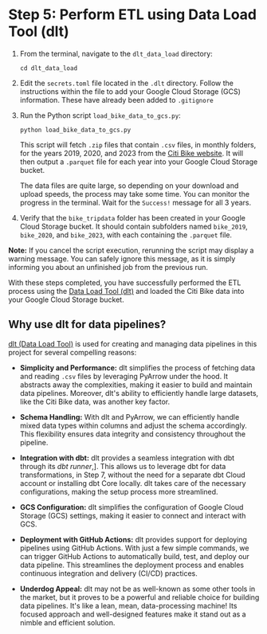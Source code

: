 # Step 5: Perform ETL using Data Load Tool (dlt)

1. From the terminal, navigate to the `dlt_data_load` directory:
   ```
   cd dlt_data_load
   ```

2. Edit the `secrets.toml` file located in the `.dlt` directory. Follow the instructions within the file to add your Google Cloud Storage (GCS) information. These have already been added to `.gitignore`

3. Run the Python script `load_bike_data_to_gcs.py`:

   ```
   python load_bike_data_to_gcs.py
   ```

   This script will fetch `.zip` files that contain `.csv` files, in monthly folders, for the years 2019, 2020, and 2023 from the [Citi Bike website](https://citibikenyc.com/system-data). It will then output a `.parquet` file for each year into your Google Cloud Storage bucket.

   The data files are quite large, so depending on your download and upload speeds, the process may take some time. You can monitor the progress in the terminal. Wait for the `Success!` message for all 3 years.

4. Verify that the `bike_tripdata` folder has been created in your Google Cloud Storage bucket. It should contain subfolders named `bike_2019`, `bike_2020`, and `bike_2023`, with each containing the `.parquet` file.

**Note:** If you cancel the script execution, rerunning the script may display a warning message. You can safely ignore this message, as it is simply informing you about an unfinished job from the previous run.

With these steps completed, you have successfully performed the ETL process using the [Data Load Tool (dlt)](https://dlthub.com) and loaded the Citi Bike data into your Google Cloud Storage bucket.


## Why use dlt for data pipelines?

[dlt (Data Load Tool)](https://dlthub.com) is  used for creating and managing data pipelines in this project for several compelling reasons:

- **Simplicity and Performance:** dlt simplifies the process of fetching data and reading `.csv` files by leveraging PyArrow under the hood. It abstracts away the complexities, making it easier to build and maintain data pipelines. Moreover, dlt's ability to efficiently handle large datasets, like the Citi Bike data, was another key factor.

- **Schema Handling:** With dlt and PyArrow, we can efficiently handle mixed data types within columns and adjust the schema accordingly. This flexibility ensures data integrity and consistency throughout the pipeline.

- **Integration with dbt:** dlt provides a seamless integration with dbt through its *dbt runner*,]. This allows us to leverage dbt for data transformations, in Step 7, without the need for a separate dbt Cloud account or installing dbt Core locally. dlt takes care of the necessary configurations, making the setup process more streamlined.

- **GCS Configuration:** dlt simplifies the configuration of Google Cloud Storage (GCS) settings, making it easier to connect and interact with GCS.

- **Deployment with GitHub Actions:** dlt provides support for deploying pipelines using GitHub Actions. With just a few simple commands, we can trigger GitHub Actions to automatically build, test, and deploy our data pipeline. This streamlines the deployment process and enables continuous integration and delivery (CI/CD) practices.

- **Underdog Appeal:** dlt may not be as well-known as some other tools in the market, but it proves to be a powerful and reliable choice for building data pipelines. It's like a lean, mean, data-processing machine! Its focused approach and well-designed features make it stand out as a nimble and efficient solution.